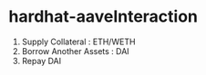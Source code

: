 # hardhat-aaveInteraction

1. Supply Collateral : ETH/WETH
2. Borrow Another Assets : DAI
3. Repay DAI
